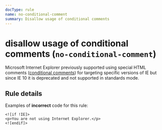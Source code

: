 ```yaml
---
docType: rule
name: no-conditional-comment
summary: Disallow usage of conditional comments
---
```


# disallow usage of conditional comments (`no-conditional-comment`)

Microsoft Internet Explorer previously supported using special HTML comments
([conditional comments][1]) for targeting specific versions of IE but since IE
10 it is deprecated and not supported in standards mode.

[1]: https://msdn.microsoft.com/en-us/library/ms537512(v=vs.85).aspx

## Rule details

Examples of **incorrect** code for this rule:

<validate name="incorrect" rules="no-conditional-comment">
    <!--[if IE]>
    <p>You are using Internet Explorer.</p>
    <![endif]-->

    <![if !IE]>
    <p>You are not using Internet Explorer.</p>
    <![endif]>

</validate>
